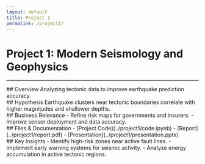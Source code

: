 ```yaml
---
layout: default
title: Project 1
permalink: /project1/
---
```


# Project 1: Modern Seismology and Geophysics

---

<div class="project-detail-section">
    ## Overview
    Analyzing tectonic data to improve earthquake prediction accuracy.
</div>

<div class="project-detail-section">
    ## Hypothesis
    Earthquake clusters near tectonic boundaries correlate with higher magnitudes and shallower depths.
</div>

<div class="project-detail-section">
    ## Business Relevance
    - Refine risk maps for governments and insurers.
    - Improve sensor deployment and data accuracy.
</div>

<div class="project-detail-section">
    ## Files & Documentation
    - [Project Code](../project1/code.ipynb)
    - [Report](../project1/report.pdf)
    - [Presentation](../project1/presentation.pptx)
</div>

<div class="project-detail-section">
    ## Key Insights
    - Identify high-risk zones near active fault lines.
    - Implement early warning systems for seismic activity.
    - Analyze energy accumulation in active tectonic regions.
</div>
